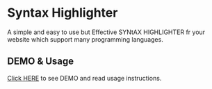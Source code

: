 <h1>Syntax Highlighter</h1>

<p>A simple and easy to use but Effective SYNtAX HIGHLIGHTER fr your website which support many programming languages.</p>

<h2>DEMO & Usage</h2>

<a href="https://f86597.github.io/prism/" target="_blank">Click HERE</a> to see DEMO and read usage instructions.

